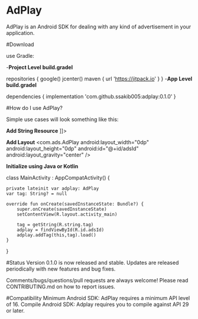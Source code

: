 # AdPlay
AdPlay is an Android SDK for dealing with any kind of advertisement in your application.

#Download

use Gradle:

-<b>Project Level build.gradel</b>

repositories {
  google()
  jcenter()
  maven { url 'https://jitpack.io' }
}
-<b>App Level build.gradel</b>

dependencies {
  implementation 'com.github.ssakib005:adplay:0.1.0'
}

#How do I use AdPlay?

Simple use cases will look something like this:

<b>Add String Resource</b>
   <string name="tag"><![CDATA[<ins class=\"adplay_pmp_content_121\" data-ad-client=\"583d67557b8f3\" data-ad-iab=\"IAB11-1\"
   data-ad-w=\"300\" data-ad-h=\"250\" data-ad-pt=\"web\" data-ad-c_type=\"1\"
   data-clickurl=\"%%CLICK_URL_UNESC%%CMP_CLICKURL\" data-auction=\"${AUCTION_PRICE}\"
   style=\"display:block;text-align: center; margin:0 auto;\"></ins>]]></string>
   

<b>Add Layout</b>
  <com.ads.AdPlay
      android:layout_width="0dp"
      android:layout_height="0dp"
      android:id="@+id/adsId"
      android:layout_gravity="center" />

<b>Initialize using Java or Kotlin</b>

class MainActivity : AppCompatActivity() {

    private lateinit var adplay: AdPlay
    var tag: String? = null

    override fun onCreate(savedInstanceState: Bundle?) {
        super.onCreate(savedInstanceState)
        setContentView(R.layout.activity_main)
        
        tag = getString(R.string.tag)
        adplay = findViewById(R.id.adsId)
        adplay.addTag(this,tag).load()
    }
}



#Status
Version 0.1.0 is now released and stable. Updates are released periodically with new features and bug fixes.

Comments/bugs/questions/pull requests are always welcome! Please read CONTRIBUTING.md on how to report issues.

#Compatibility
Minimum Android SDK: AdPlay requires a minimum API level of 16.
Compile Android SDK: Adplay requires you to compile against API 29 or later.
